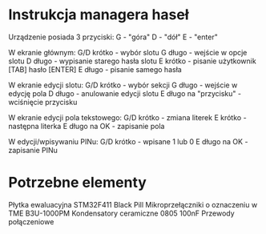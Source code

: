 # Instrukcja managera haseł
Urządzenie posiada 3 przyciski:
G - "góra"
D - "dół"
E - "enter"

W ekranie głównym:
	G/D krótko - wybór slotu
	G długo - wejście w opcje slotu
	D długo - wypisanie starego hasła slotu
	E krótko - pisanie użytkownik [TAB] hasło [ENTER]
	E długo - pisanie samego hasła
	
W ekranie edycji slotu:
	G/D krótko - wybór sekcji
	G długo - wejście w edycję pola
	D długo - anulowanie edycji slotu
	E długo na "przycisku" - wciśnięcie przycisku
	
W ekranie edycji pola tekstowego:
	G/D krótko - zmiana literek
	E krótko - następna literka
	E długo na OK - zapisanie pola
	
W edycji/wpisywaniu PINu:
	G/D krótko - wpisane 1 lub 0
	E długo na OK - zapisanie PINu

# Potrzebne elementy
Płytka ewaluacyjna  STM32F411 Black Pill
Mikroprzełączniki o oznaczeniu w TME B3U-1000PM
Kondensatory ceramiczne 0805 100nF
Przewody połączeniowe
